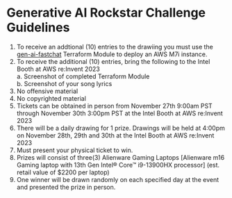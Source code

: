# Generative AI Rockstar Challenge Guidelines

1. To receive an addtional (10) entries to the drawiing you must use the [gen-ai-fastchat](https://github.com/intel/terraform-intel-aws-vm/tree/main/examples/gen-ai-fastchat) Terraform Module to deploy an AWS M7i instance.
2. To receive the additional (10) entries, bring the following to the Intel Booth at AWS re:Invent 2023 <br>
    a. Screenshot of completed Terraform Module<br>
    b. Screenshot of your song lyrics<br>
3. No offensive material
4. No copyrighted material
5. Tickets can be obtained in person from November 27th 9:00am PST through November 30th 3:00pm PST at the Intel Booth at AWS re:Invent 2023
6. There will be a daily drawing for 1 prize. Drawings will be held at 4:00pm on November 28th, 29th and 30th at the Intel Booth at AWS re:Invent 2023
7. Must present your physical ticket to win.
8. Prizes will consist of three(3) Alienware Gaming Laptops [Alienware m16 Gaming laptop with 13th Gen Intel® Core™ i9-13900HX processor] (est. retail value of $2200 per laptop)
9. One winner will be drawn randomly on each specified day at the event and presented the prize in person.


